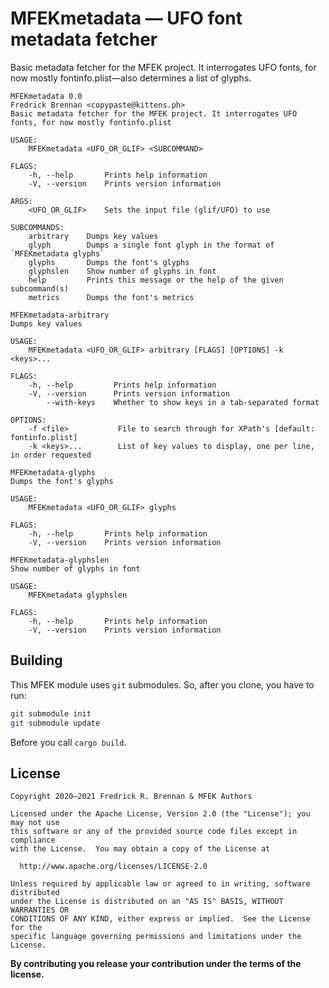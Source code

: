 # MFEKmetadata — UFO font metadata fetcher

Basic metadata fetcher for the MFEK project. It interrogates UFO fonts, for now mostly fontinfo.plist&mdash;also determines a list of glyphs.

```
MFEKmetadata 0.0
Fredrick Brennan <copypaste@kittens.ph>
Basic metadata fetcher for the MFEK project. It interrogates UFO fonts, for now mostly fontinfo.plist

USAGE:
    MFEKmetadata <UFO_OR_GLIF> <SUBCOMMAND>

FLAGS:
    -h, --help       Prints help information
    -V, --version    Prints version information

ARGS:
    <UFO_OR_GLIF>    Sets the input file (glif/UFO) to use

SUBCOMMANDS:
    arbitrary    Dumps key values
    glyph        Dumps a single font glyph in the format of `MFEKmetadata glyphs`
    glyphs       Dumps the font's glyphs
    glyphslen    Show number of glyphs in font
    help         Prints this message or the help of the given subcommand(s)
    metrics      Dumps the font's metrics
```

```
MFEKmetadata-arbitrary 
Dumps key values

USAGE:
    MFEKmetadata <UFO_OR_GLIF> arbitrary [FLAGS] [OPTIONS] -k <keys>...

FLAGS:
    -h, --help         Prints help information
    -V, --version      Prints version information
        --with-keys    Whether to show keys in a tab-separated format

OPTIONS:
    -f <file>           File to search through for XPath's [default: fontinfo.plist]
    -k <keys>...        List of key values to display, one per line, in order requested
```

```
MFEKmetadata-glyphs 
Dumps the font's glyphs

USAGE:
    MFEKmetadata <UFO_OR_GLIF> glyphs

FLAGS:
    -h, --help       Prints help information
    -V, --version    Prints version information
```

```
MFEKmetadata-glyphslen 
Show number of glyphs in font

USAGE:
    MFEKmetadata glyphslen

FLAGS:
    -h, --help       Prints help information
    -V, --version    Prints version information
```

## Building

This MFEK module uses `git` submodules. So, after you clone, you have to run:

```bash
git submodule init
git submodule update
```

Before you call `cargo build`.

## License

```
Copyright 2020–2021 Fredrick R. Brennan & MFEK Authors

Licensed under the Apache License, Version 2.0 (the "License"); you may not use
this software or any of the provided source code files except in compliance
with the License.  You may obtain a copy of the License at

  http://www.apache.org/licenses/LICENSE-2.0

Unless required by applicable law or agreed to in writing, software distributed
under the License is distributed on an "AS IS" BASIS, WITHOUT WARRANTIES OR
CONDITIONS OF ANY KIND, either express or implied.  See the License for the
specific language governing permissions and limitations under the License.
```

**By contributing you release your contribution under the terms of the license.**
